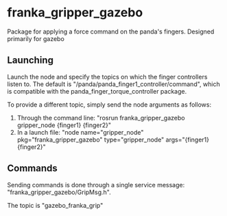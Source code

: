 # franka_gripper_gazebo
Package for applying a force command on the panda's fingers.  Designed primarily for gazebo

## Launching
Launch the node and specify the topics on which the finger controllers listen to.  The default is "/panda/panda_finger1_controller/command", which is compatible with the panda_finger_torque_controller package.

To provide a different topic, simply send the node arguments as follows:
1. Through the command line: "rosrun franka_gripper_gazebo gripper_node {finger1} {finger2}"
2. In a launch file: "node name="gripper_node" pkg="franka_gripper_gazebo" type="gripper_node" args="{finger1} {finger2}"

## Commands
Sending commands is done through a single service message: "franka_gripper_gazebo/GripMsg.h".

The topic is "gazebo_franka_grip"

